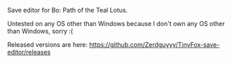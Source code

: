 Save editor for Bo: Path of the Teal Lotus.

Untested on any OS other than Windows because I don't own any OS other than Windows, sorry :(

Released versions are here:
https://github.com/Zerdguyyy/TinyFox-save-editor/releases
